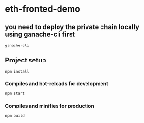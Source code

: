 # eth-fronted-demo

## you need to deploy the private chain locally using ganache-cli first
```
ganache-cli
```
## Project setup

```
npm install
```

### Compiles and hot-reloads for development

```
npm start
```

### Compiles and minifies for production

```
npm build
```
